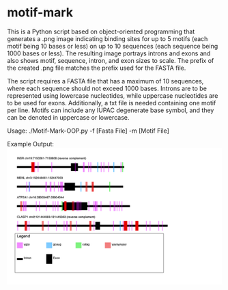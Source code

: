 # motif-mark
This is a Python script based on object-oriented programming that generates a .png image indicating binding sites for up to 5 motifs (each motif being 10 bases or less) on up to 10 sequences (each sequence being 1000 bases or less). The resulting image portrays introns and exons and also shows motif, sequence, intron, and exon sizes to scale. The prefix of the created .png file matches the prefix used for the FASTA file.

The script requires a FASTA file that has a maximum of 10 sequences, where each sequence should not exceed 1000 bases. Introns are to be represented using lowercase nucleotides, while uppercase nucleotides are to be used for exons. Additionally, a txt file is needed containing one motif per line. Motifs can include any IUPAC degenerate base symbol, and they can be denoted in uppercase or lowercase.

Usage: ./Motif-Mark-OOP.py -f [Fasta File] -m [Motif File]


Example Output:
![alt text](https://github.com/pranavmuthu/motif-mark/blob/main/Motifs.png?raw=true)
